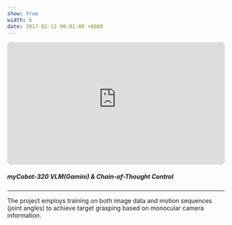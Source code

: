 ```yaml
---
show: true
width: 6
date: 2017-02-12 00:01:00 +0800
---
```


<!-- 自适应 16:9 的容器，支持圆角 -->
<style>
.ratio-16x9 { position: relative; width: 100%; aspect-ratio: 16/9; background:#000; border-radius: 12px; overflow: hidden; }
.ratio-16x9 iframe { position: absolute; inset: 0; width: 100%; height: 100%; border: 0; }
</style>

<div class="ratio-16x9">
  <iframe
    src="https://www.youtube-nocookie.com/embed/xLrzXEUggfo"
    title="YouTube video"
    loading="lazy"
    allow="accelerometer; autoplay; clipboard-write; encrypted-media; gyroscope; picture-in-picture; web-share"
    allowfullscreen>
  </iframe>
</div>


<div class="p-4">
    <h5>myCobot-320 VLM(Gamini) & Chain-of-Thought Control</h5>
    <hr />
    <p class="card-text">
      The project employs training on both image data and motion sequences (joint angles) to achieve target grasping based on monocular camera information.
    </p>
</div>